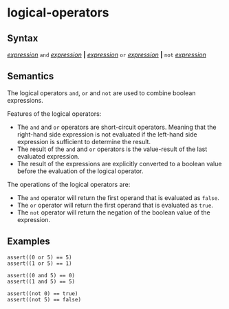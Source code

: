 # logical-operators

## Syntax

[_expression_](expression.md) `and` [_expression_](expression.md) __|__
[_expression_](expression.md) `or` [_expression_](expression.md) __|__
`not` [_expression_](expression.md)

## Semantics
The logical operators `and`, `or` and `not` are used to combine boolean expressions.

Features of the logical operators:
 - The `and` and `or` operators are short-circuit operators.
   Meaning that the right-hand side expression is not evaluated if the left-hand
   side expression is sufficient to determine the result.
 - The result of the `and` and `or` operators is the value-result of the last
   evaluated expression.
 - The result of the expressions are explicitly converted to a boolean value
   before the evaluation of the logical operator.

The operations of the logical operators are:
 - The `and` operator will return the first operand that is evaluated as `false`.
 - The `or` operator will return the first operand that is evaluated as `true`.
 - The `not` operator will return the negation of the boolean value of the
   expression.

## Examples

```
assert((0 or 5) == 5)
assert((1 or 5) == 1)

assert((0 and 5) == 0)
assert((1 and 5) == 5)

assert((not 0) == true)
assert((not 5) == false)
```
